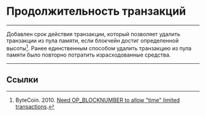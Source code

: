 # Продолжительность транзакций

---

Добавлен срок действия транзакции, который позволяет удалить транзакции из пула памяти, если блокчейн достиг определенной высоты[^1]. Ранее единственным способом удалить транзакцию из пула памяти было повторно потратить израсходованные средства.

---

## <i class="fa fa-book"></i> Ссылки 

[^1]: ByteCoin. 2010. [Need OP_BLOCKNUMBER to allow "time" limited transactions](https://decred.org/research/bytecoin2010.pdf).
